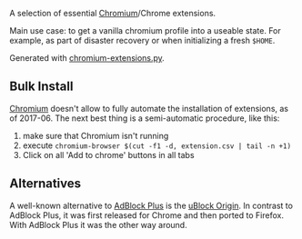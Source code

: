 A selection of essential [Chromium][chromium]/Chrome extensions.

Main use case: to get a vanilla chromium profile into a useable
state. For example, as part of disaster recovery or when
initializing a fresh `$HOME`.

Generated with [chromium-extensions.py][1].

## Bulk Install

[Chromium][chromium] doesn't allow to fully automate the installation of
extensions, as of 2017-06. The next best thing is a
semi-automatic procedure, like this:

1. make sure that Chromium isn't running
2. execute `chromium-browser $(cut -f1 -d, extension.csv | tail -n +1)`
3. Click on all 'Add to chrome' buttons in all tabs

## Alternatives

A well-known alternative to [AdBlock Plus][abp] is the [uBlock
Origin][ublocko]. In contrast to AdBlock Plus, it was first
released for Chrome and then ported to Firefox. With AdBlock Plus
it was the other way around.

[1]: https://github.com/gsauthof/utility
[abp]: https://chrome.google.com/webstore/detail/adblock-plus/cfhdojbkjhnklbpkdaibdccddilifddb
[chromium]: https://en.wikipedia.org/wiki/Chromium_(web_browser)
[ublocko]: https://chrome.google.com/webstore/detail/ublock-origin/cjpalhdlnbpafiamejdnhcphjbkeiagm
